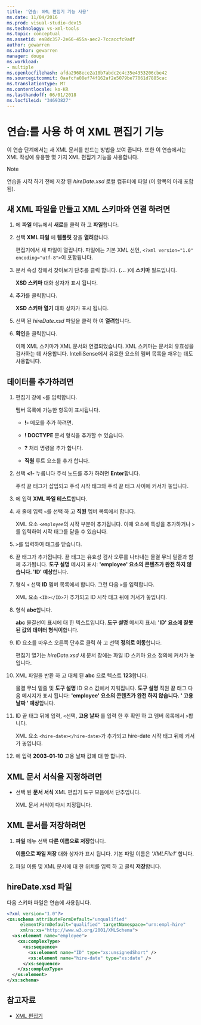 ```yaml
---
title: '연습: XML 편집기 기능 사용'
ms.date: 11/04/2016
ms.prod: visual-studio-dev15
ms.technology: vs-xml-tools
ms.topic: conceptual
ms.assetid: ea8dc357-2e66-455a-aec2-7ccaccfc9adf
author: gewarren
ms.author: gewarren
manager: douge
ms.workload:
- multiple
ms.openlocfilehash: afda2968ece2a18b7abdc2c4c35e4353206cbe42
ms.sourcegitcommit: 0aafcfa08ef74f162af2e5079be77061d7885cac
ms.translationtype: MT
ms.contentlocale: ko-KR
ms.lasthandoff: 06/01/2018
ms.locfileid: "34693827"
---
```

# <a name="walkthrough-use-xml-editor-features"></a>연습:를 사용 하 여 XML 편집기 기능

이 연습 단계에서는 새 XML 문서를 만드는 방법을 보여 줍니다. 또한 이 연습에서는 XML 작성에 유용한 몇 가지 XML 편집기 기능을 사용합니다.

> [!NOTE]
> 연습을 시작 하기 전에 저장 된 *hireDate.xsd* 로컬 컴퓨터에 파일 (이 항목의 아래 포함 됨).

## <a name="to-create-a-new-xml-file-and-associate-it-with-an-xml-schema"></a>새 XML 파일을 만들고 XML 스키마와 연결 하려면

1.  에 **파일** 메뉴에서 **새로**를 클릭 하 고 **파일**합니다.

2.  선택 **XML 파일** 에 **템플릿** 창을 **열려**합니다.

     편집기에서 새 파일이 열립니다. 파일에는 기본 XML 선언, `<?xml version="1.0" encoding="utf-8">`이 포함됩니다.

3.  문서 속성 창에서 찾아보기 단추를 클릭 합니다. (**...** )에 **스키마** 필드입니다.

     **XSD 스키마** 대화 상자가 표시 됩니다.

4.  **추가**를 클릭합니다.

     **XSD 스키마 열기** 대화 상자가 표시 됩니다.

5.  선택 된 *hireDate.xsd* 파일을 클릭 하 여 **열려**합니다.

6.  **확인**을 클릭합니다.

     이제 XML 스키마가 XML 문서와 연결되었습니다. XML 스키마는 문서의 유효성을 검사하는 데 사용합니다. IntelliSense에서 유효한 요소의 멤버 목록을 채우는 데도 사용합니다.

## <a name="to-add-data"></a>데이터를 추가하려면

1.  편집기 창에 `<`를 입력합니다.

     멤버 목록에 가능한 항목이 표시됩니다.

    -   **!-** 메모를 추가 하려면.

    -   **! DOCTYPE** 문서 형식을 추가할 수 있습니다.

    -   **?** 처리 명령을 추가 합니다.

    -   **직원** 루트 요소를 추가 합니다.

2.  선택 **<!-** 누릅니다 주석 노드를 추가 하려면 **Enter**합니다.

     주석 끝 태그가 삽입되고 주석 시작 태그와 주석 끝 태그 사이에 커서가 놓입니다.

3.  에 입력 **XML 파일 테스트**합니다.

4.  새 줄에 입력 `<`를 선택 하 고 **직원** 멤버 목록에서 합니다.

     XML 요소 `<employee`의 시작 부분이 추가됩니다. 이때 요소에 특성을 추가하거나 `>`를 입력하여 시작 태그를 닫을 수 있습니다.

5.  `>`를 입력하여 태그를 닫습니다.

6.  끝 태그가 추가됩니다. 끝 태그는 유효성 검사 오류를 나타내는 물결 무늬 밑줄과 함께 추가됩니다. **도구 설명** 메시지 표시: **'employee' 요소의 콘텐츠가 완전 하지 않습니다. 'ID' 예상**합니다.

7.  형식 `<` 선택 **ID** 멤버 목록에서 합니다. 그런 다음 `>`를 입력합니다.

     XML 요소 `<ID></ID>`가 추가되고 ID 시작 태그 뒤에 커서가 놓입니다.

8.  형식 **abc**합니다.

     **abc** 물결선이 표시에 대 한 텍스트입니다. **도구 설명** 메시지 표시: **'ID' 요소에 잘못 된 값의 데이터 형식이**합니다.

9. ID 요소를 마우스 오른쪽 단추로 클릭 하 고 선택 **정의로 이동**합니다.

     편집기 열기는 *hireDate.xsd* 새 문서 창에는 파일 ID 스키마 요소 정의에 커서가 놓입니다.

10. XML 파일을 반환 하 고 대체 된 **abc** 으로 텍스트 **123**합니다.

     물결 무늬 밑줄 및 **도구 설명** ID 요소 값에서 지워집니다. **도구 설명** 직원 끝 태그 다음 메시지가 표시 됩니다: **'employee' 요소의 콘텐츠가 완전 하지 않습니다. ' 고용 날짜 ' 예상**합니다.

11. ID 끝 태그 뒤에 입력, `<`선택, **고용 날짜** 를 입력 한 후 확인 하 고 멤버 목록에서 `>`합니다.

     XML 요소 `<hire-date></hire-date>`가 추가되고 hire-date 시작 태그 뒤에 커서가 놓입니다.

12. 에 입력 **2003-01-10** 고용 날짜 값에 대 한 합니다.

## <a name="to-format-the-xml-document"></a>XML 문서 서식을 지정하려면

- 선택 된 **문서 서식** XML 편집기 도구 모음에서 단추입니다.

    XML 문서 서식이 다시 지정됩니다.

## <a name="to-save-the-xml-document"></a>XML 문서를 저장하려면

1.  **파일** 메뉴 선택 **다른 이름으로 저장**합니다.

     **이름으로 파일 저장** 대화 상자가 표시 됩니다. 기본 파일 이름은 *'XMLFile1'* 합니다.

2.  파일 이름 및 XML 문서에 대 한 위치를 입력 하 고 클릭 **저장**합니다.

## <a name="hiredatexsd-file"></a>hireDate.xsd 파일
 다음 스키마 파일은 연습에 사용됩니다.

```xml
<?xml version="1.0"?>
<xs:schema attributeFormDefault="unqualified"
     elementFormDefault="qualified" targetNamespace="urn:empl-hire"
     xmlns:xs="http://www.w3.org/2001/XMLSchema">
  <xs:element name="employee">
    <xs:complexType>
      <xs:sequence>
        <xs:element name="ID" type="xs:unsignedShort" />
        <xs:element name="hire-date" type="xs:date" />
      </xs:sequence>
    </xs:complexType>
  </xs:element>
</xs:schema>
```

## <a name="see-also"></a>참고자료

- [XML 편집기](../xml-tools/xml-editor.md)